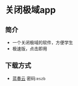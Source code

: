 # 关闭极域app
## 简介
  - 一个关闭极域的软件，方便学生
  - 极速版，点击即用
## 下载方式
  - [蓝奏云](https://lxy111303.lanzoub.com/b00je8621c)     密码:`eszb`
